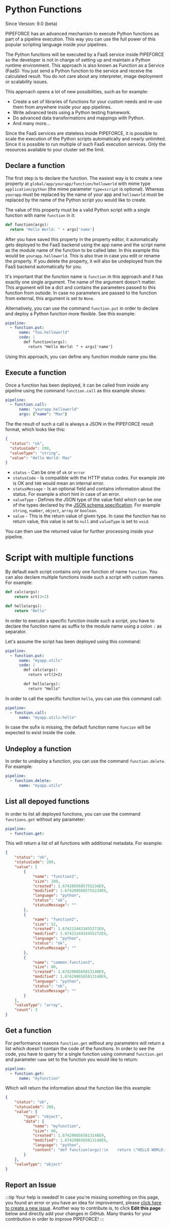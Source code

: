 # Python Functions

<p class="theme-doc-version-badge badge badge--secondary">Since Version: 9.0 (beta)</p>

PIPEFORCE has an advanced mechanism to execute Python functions as part of a pipeline execution. This way you can use the full power of this popular scripting language inside your pipelines.

The Python functions will be executed by a FaaS service inside PIPEFORCE so the developer is not in charge of setting up and maintain a Python runtime environment. This approach is also known as Function as a Service (FaaS): You just send a Python function to the service and receive the calculated result. You do not care about any interpreter, image deployment or scalability issues.

This approach opens a lot of new possibilities, such as for example:

- Create a set of libraries of functions for your custom needs and re-use them from anywhere inside your app pipelines.
- Write advanced tests using a Python testing framework.
- Do advanced data transformations and mappings with Python.
- And many more...

Since the FaaS services are stateless inside PIPEFORCE, it is possible to scale the execution of the Python scripts automatically and nearly unlimited. Since it is possible to run multiple of such FaaS execution services. Only the resources available to your cluster set the limit.

## Declare a function

The first step is to declare the function. The easiest way is to create a new property at `global/app/yourapp/function/helloworld` with mime type `application/python` (the mime parameter `type=script` is optional). Whereas `yourapp` must be replaced by the name of your app and `helloworld` must be replaced by the name of the Python script you would like to create.

The value of this property must be a valid Python script with a single function with name `function` in it:

```python
def function(args):
  return "Hello World: " + args['name']
```

After you have saved this property in the property editor, it automatically gets deployed to the FaaS backend using the app name and the script name as the module name of the function to be called later. In this example this would be `yourapp.helloworld`. This is also true in case you edit or rename the property. If you delete the property, it will also be undeployed from the FaaS backend automatically for you.

It's important that the function name is `function` in this approach and it has exactly one single argument. The name of the argument doesn't matter. This argument will be a dict and contains the parameters passed to this function from outside. In case no parameters are passed to the function from external, this argument is set to `None`.

Alternatively, you can use the command `function.put` in order to declare and deploy a Python function more flexible. See this example:

```yaml
pipeline:
  - function.put:
      name: "foo.helloworld"
      code: |
        def function(args):
          return "Hello World: " + args['name']
```

Using this approach, you can define any function module name you like.

## Execute a function

Once a function has been deployed, it can be called from inside any pipeline using the command  `function.call` as this example shows:

```yaml
pipeline:
  - function.call:
      name: "yourapp.helloworld"
      args: {"name": "Max"}
```

The the result of such a call is always a JSON in the PIPEFORCE result format, which looks like this:

```json
{
  "status": "ok",
  "statusCode": 200,
  "valueType": "string",
  "value": "Hello World: Max"
}
```

 - `status` - Can be one of `ok` or `error`
 - `statusCode` - Is compatible with the HTTP status codes. For example `200` is OK and `500` would mean an internal error.
 - `statusMessage` - Is an optional field and contains information about the status. For example a short hint in case of an error.
 - `valueType` - Defines the JSON type of the value field which can be one of the types declared by the [JSON schema specification](https://json-schema.org/understanding-json-schema/reference/type.html). For example `string`, `number`, `object`, `array` or `boolean`.
 - `value` - This is the return value of given type. In case the function has no return value, this value is set to `null` and `valueType` is set to `void`.

You can then use the returned value for further processing inside your pipeline.

# Script with multiple functions

By default each script contains only one function of name `function`. You can also declare multiple functions inside such a script with custom names. For example:

```python
def calc(args):
    return srt(2+2)

def hello(args):
    return "Hello"
```

In order to execute a specific function inside such a script, you have to declare the function name as suffix to the module name using a colon `:` as separator.

Let's assume the script has been deployed using this command:

```yaml
pipeline:
  - function.put:
      name: "myapp.utils"
      code: |
        def calc(args):
          return srt(2+2)

        def hello(args):
          return "Hello"
```

In order to call the specific function `hello`, you can use this command call:

```yaml
pipeline:
  - function.call:
      name: "myapp.utils:hello"
```

In case the sufix is missing, the default function name `funcion` will be expected to exist inside the code.

## Undeploy a function

In order to undeploy a function, you can use the command `function.delete`. For example:

```yaml
pipeline:
  - function.delete:
      name: "myapp.utils"
```

## List all depoyed functions

In order to list all deployed functions, you can use the command `functions.get` without any parameter:

```yaml
pipeline:
  - function.get:
````

This will return a list of all functions with additional metadata. For example:

```json
{
    "status": "ok",
    "statusCode": 200,
    "value": [
        {
            "name": "function1",
            "size": 100,
            "created": 1.6742085685755234E9,
            "modified": 1.6742085685755234E9,
            "language": "python",
            "status": "ok",
            "statusMessage": ""
        },
        {
            "name": "function2",
            "size": 52,
            "created": 1.6742124433455272E9,
            "modified": 1.6742124433455272E9,
            "language": "python",
            "status": "ok",
            "statusMessage": ""
        },
        {
            "name": "common.function3",
            "size": 60,
            "created": 1.6742906565813148E9,
            "modified": 1.6742906565813148E9,
            "language": "python",
            "status": "ok",
            "statusMessage": ""
        }
    ],
    "valueType": "array",
    "count": 3
}
```

## Get a function

For performance reasons `function.get` without any parameters will return a list which doesn't contain the code of the functions. In order to see the code, you have to query for a single function using command `function.get` and parameter `name` set to the function you would like to return:

```yaml
pipeline:
  - function.get:
      name: "myfunction"
```
Which will return the information about the function like this example:

```json
{
    "status": "ok",
    "statusCode": 200,
    "value": {
        "type": "object",
        "data": {
            "name": "myfunction",
            "size": 60,
            "created": 1.6742906565813148E9,
            "modified": 1.6742906565813148E9,
            "language": "python",
            "content": "def function(args):\n    return \"HELLO WORLD: \" + args['foo']"
        }
    },
    "valueType": "object"
}
```

## Report an Issue
:::tip Your help is needed!
In case you're missing something on this page, you found an error or you have an idea for improvement, please [click here to create a new issue](https://github.com/pipeforce/pipeforce.github.io/issues/new). Another way to contribute is, to click **Edit this page** below and directly add your changes in GitHub. Many thanks for your contribution in order to improve PIPEFORCE!
:::